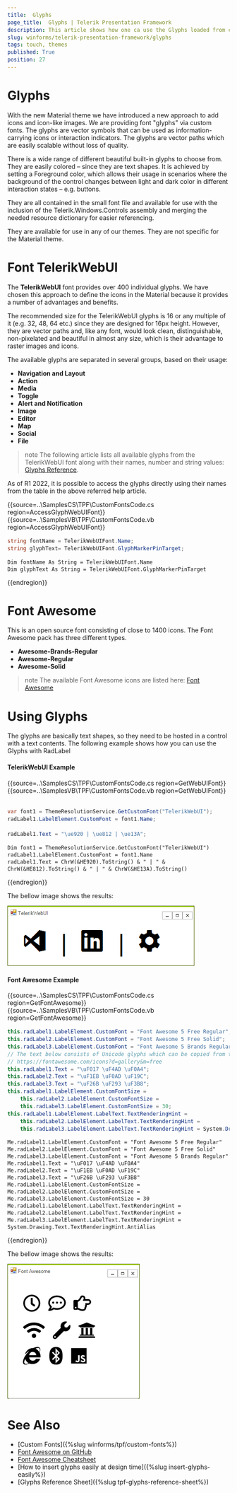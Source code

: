 ```yaml
---
title:  Glyphs
page_title:  Glyphs | Telerik Presentation Framework
description: This article shows how one ca use the Glyphs loaded from custom fonts. 
slug: winforms/telerik-presentation-framework/glyphs
tags: touch, themes
published: True
position: 27
---
```


# Glyphs

With the new Material theme we have introduced a new approach to add icons and icon-like images. We are providing font "glyphs" via custom fonts. The glyphs are vector symbols that can be used as information-carrying icons or interaction indicators. The glyphs are vector paths which are easily scalable without loss of quality.

There is a wide range of different beautiful built-in glyphs to choose from. They are easily colored – since they are text shapes. It is achieved by setting a Foreground color, which allows their usage in scenarios where the background of the control changes between light and dark color in different interaction states – e.g. buttons.

They are all contained in the small font file and available for use with the inclusion of the Telerik.Windows.Controls assembly and merging the needed resource dictionary for easier referencing.

They are available for use in any of our themes. They are not specific for the Material theme.

# Font TelerikWebUI 

The **TelerikWebUI** font provides over 400 individual glyphs. We have chosen this approach to define the icons in the Material because it provides a number of advantages and benefits.

The recommended size for the TelerikWebUI glyphs is 16 or any multiple of it (e.g. 32, 48, 64 etc.) since they are designed for 16px height. However, they are vector paths and, like any font, would look clean, distinguishable, non-pixelated and beautiful in almost any size, which is their advantage to raster images and icons.

The available glyphs are separated in several groups, based on their usage:

* __Navigation and Layout__
* __Action__
* __Media__
* __Toggle__
* __Alert and Notification__
* __Image__
* __Editor__
* __Map__
* __Social__
* __File__

>note The following article lists all available glyphs from the TelerikWebUI font along with their names, number and string values: [Glyphs Reference](http://docs.telerik.com/devtools/winforms/telerik-presentation-framework/glyphs-reference-sheet).


As of R1 2022, it is possible to access the glyphs directly using their names from the table in the above referred help article.

{{source=..\SamplesCS\TPF\CustomFontsCode.cs region=AccessGlyphWebUIFont}} 
{{source=..\SamplesVB\TPF\CustomFontsCode.vb region=AccessGlyphWebUIFont}}

````C#
string fontName = TelerikWebUIFont.Name;
string glyphText= TelerikWebUIFont.GlyphMarkerPinTarget;

````
````VB.NET
Dim fontName As String = TelerikWebUIFont.Name
Dim glyphText As String = TelerikWebUIFont.GlyphMarkerPinTarget

````
{{endregion}} 


# Font Awesome 


This is an open source font consisting of close to 1400 icons. The Font Awesome pack has three different types.

* __Awesome-Brands-Regular__
* __Awesome-Regular__
* __Awesome-Solid__

>note The available Font Awesome icons are listed here: [Font Awesome](https://fontawesome.com/icons?d=gallery&m=free) 


# Using Glyphs

The glyphs are basically text shapes, so they need to be hosted in a control with a text contents. The following example shows how you can use the Glyphs with RadLabel

#### TelerikWebUI Example

{{source=..\SamplesCS\TPF\CustomFontsCode.cs region=GetWebUIFont}} 
{{source=..\SamplesVB\TPF\CustomFontsCode.vb region=GetWebUIFont}}

````C#

var font1 = ThemeResolutionService.GetCustomFont("TelerikWebUI");
radLabel1.LabelElement.CustomFont = font1.Name;
           
radLabel1.Text = "\ue920 | \ue812 | \ue13A";

````
````VB.NET
Dim font1 = ThemeResolutionService.GetCustomFont("TelerikWebUI")
radLabel1.LabelElement.CustomFont = font1.Name
radLabel1.Text = ChrW(&HE920).ToString() & " | " & ChrW(&HE812).ToString() & " | " & ChrW(&HE13A).ToString()

````
{{endregion}} 

The bellow image shows the results:

![tpf-glyphs001](images/tpf-glyphs001.png)    

#### Font Awesome Example

{{source=..\SamplesCS\TPF\CustomFontsCode.cs region=GetFontAwesome}} 
{{source=..\SamplesVB\TPF\CustomFontsCode.vb region=GetFontAwesome}}
````C#
this.radLabel1.LabelElement.CustomFont = "Font Awesome 5 Free Regular";
this.radLabel2.LabelElement.CustomFont = "Font Awesome 5 Free Solid";
this.radLabel3.LabelElement.CustomFont = "Font Awesome 5 Brands Regular";
// The text below consists of Unicode glyphs which can be copied from the Font Awesome website:
// https://fontawesome.com/icons?d=gallery&m=free
this.radLabel1.Text = "\uF017 \uF4AD \uF0A4";
this.radLabel2.Text = "\uF1EB \uF0AD \uF19C";
this.radLabel3.Text = "\uF26B \uF293 \uF3B8";
this.radLabel1.LabelElement.CustomFontSize =
    this.radLabel2.LabelElement.CustomFontSize =
    this.radLabel3.LabelElement.CustomFontSize = 30;
this.radLabel1.LabelElement.LabelText.TextRenderingHint =
    this.radLabel2.LabelElement.LabelText.TextRenderingHint =
    this.radLabel3.LabelElement.LabelText.TextRenderingHint = System.Drawing.Text.TextRenderingHint.AntiAlias;

````
````VB.NET
Me.radLabel1.LabelElement.CustomFont = "Font Awesome 5 Free Regular"
Me.radLabel2.LabelElement.CustomFont = "Font Awesome 5 Free Solid"
Me.radLabel3.LabelElement.CustomFont = "Font Awesome 5 Brands Regular"
Me.radLabel1.Text = "\uF017 \uF4AD \uF0A4"
Me.radLabel2.Text = "\uF1EB \uF0AD \uF19C"
Me.radLabel3.Text = "\uF26B \uF293 \uF3B8"
Me.radLabel1.LabelElement.CustomFontSize = Me.radLabel2.LabelElement.CustomFontSize = Me.radLabel3.LabelElement.CustomFontSize = 30
Me.radLabel1.LabelElement.LabelText.TextRenderingHint = Me.radLabel2.LabelElement.LabelText.TextRenderingHint = Me.radLabel3.LabelElement.LabelText.TextRenderingHint = System.Drawing.Text.TextRenderingHint.AntiAlias

````



{{endregion}} 

The bellow image shows the results:

![tpf-glyphs002](images/tpf-glyphs002.png) 

# See Also

* [Custom Fonts]({%slug winforms/tpf/custom-fonts%})
* [Font Awesome on GitHub](https://github.com/FortAwesome/Font-Awesome)
* [Font Awesome Cheatsheet](https://fontawesome.com/cheatsheet)
* [How to insert glyphs easily at design time]({%slug insert-glyphs-easily%})
* [Glyphs Reference Sheet]({%slug tpf-glyphs-reference-sheet%})
